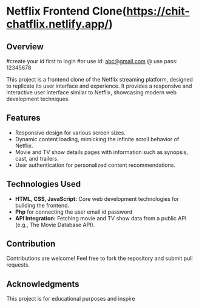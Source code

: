 # 
# Netflix Frontend Clone(https://chit-chatflix.netlify.app/)

## Overview

#create your id first to login
#or use id: abc@gmail.com
@ use pass: 12345678

This project is a frontend clone of the Netflix streaming platform, designed to replicate its user interface and experience. It provides a responsive and interactive user interface similar to Netflix, showcasing modern web development techniques.

## Features

- Responsive design for various screen sizes.
- Dynamic content loading, mimicking the infinite scroll behavior of Netflix.
- Movie and TV show details pages with information such as synopsis, cast, and trailers.
- User authentication for personalized content recommendations.

## Technologies Used

- **HTML, CSS, JavaScript:** Core web development technologies for building the frontend.
- **Php**  for connecting the user email id password
- **API Integration:** Fetching movie and TV show data from a public API (e.g., The Movie Database API).


## Contribution

Contributions are welcome! Feel free to fork the repository and submit pull requests.

## Acknowledgments

This project is for educational purposes and inspire
